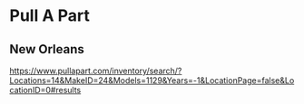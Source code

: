 # Pull A Part
## New Orleans
https://www.pullapart.com/inventory/search/?Locations=14&MakeID=24&Models=1129&Years=-1&LocationPage=false&LocationID=0#results
